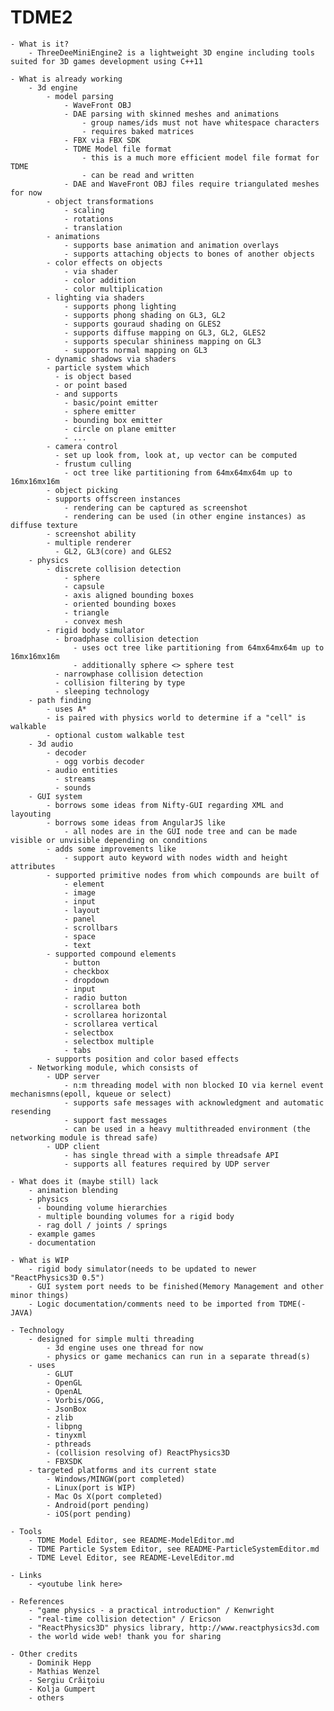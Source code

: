 TDME2
=====

    - What is it?
        - ThreeDeeMiniEngine2 is a lightweight 3D engine including tools suited for 3D games development using C++11

    - What is already working
        - 3d engine
            - model parsing
                - WaveFront OBJ
                - DAE parsing with skinned meshes and animations
                    - group names/ids must not have whitespace characters
                    - requires baked matrices
                - FBX via FBX SDK
                - TDME Model file format
                    - this is a much more efficient model file format for TDME
                    - can be read and written
                - DAE and WaveFront OBJ files require triangulated meshes for now
            - object transformations
                - scaling
                - rotations
                - translation
            - animations
                - supports base animation and animation overlays
                - supports attaching objects to bones of another objects
            - color effects on objects
                - via shader
                - color addition
                - color multiplication
            - lighting via shaders
                - supports phong lighting
                - supports phong shading on GL3, GL2
                - supports gouraud shading on GLES2
                - supports diffuse mapping on GL3, GL2, GLES2
                - supports specular shininess mapping on GL3
                - supports normal mapping on GL3
            - dynamic shadows via shaders
            - particle system which
              - is object based
              - or point based
              - and supports
                - basic/point emitter
                - sphere emitter
                - bounding box emitter
                - circle on plane emitter
                - ...
            - camera control
              - set up look from, look at, up vector can be computed
              - frustum culling
                - oct tree like partitioning from 64mx64mx64m up to 16mx16mx16m
            - object picking
            - supports offscreen instances
                - rendering can be captured as screenshot
                - rendering can be used (in other engine instances) as diffuse texture
            - screenshot ability
            - multiple renderer
              - GL2, GL3(core) and GLES2
        - physics
            - discrete collision detection
                - sphere
                - capsule
                - axis aligned bounding boxes
                - oriented bounding boxes
                - triangle
                - convex mesh
            - rigid body simulator
              - broadphase collision detection
                  - uses oct tree like partitioning from 64mx64mx64m up to 16mx16mx16m
                  - additionally sphere <> sphere test
              - narrowphase collision detection
              - collision filtering by type
              - sleeping technology
        - path finding
            - uses A*
            - is paired with physics world to determine if a "cell" is walkable
            - optional custom walkable test
        - 3d audio
            - decoder
              - ogg vorbis decoder
            - audio entities
              - streams
              - sounds
        - GUI system
            - borrows some ideas from Nifty-GUI regarding XML and layouting
            - borrows some ideas from AngularJS like
                - all nodes are in the GUI node tree and can be made visible or unvisible depending on conditions
            - adds some improvements like
                - support auto keyword with nodes width and height attributes
            - supported primitive nodes from which compounds are built of
                - element
                - image
                - input
                - layout
                - panel
                - scrollbars
                - space
                - text
            - supported compound elements
                - button
                - checkbox
                - dropdown
                - input
                - radio button
                - scrollarea both
                - scrollarea horizontal
                - scrollarea vertical
                - selectbox
                - selectbox multiple
                - tabs
            - supports position and color based effects
        - Networking module, which consists of
            - UDP server
                - n:m threading model with non blocked IO via kernel event mechanismns(epoll, kqueue or select)
                - supports safe messages with acknowledgment and automatic resending
                - support fast messages
                - can be used in a heavy multithreaded environment (the networking module is thread safe)
            - UDP client
                - has single thread with a simple threadsafe API
                - supports all features required by UDP server

    - What does it (maybe still) lack
        - animation blending
        - physics
          - bounding volume hierarchies
          - multiple bounding volumes for a rigid body
          - rag doll / joints / springs
        - example games
        - documentation

    - What is WIP
        - rigid body simulator(needs to be updated to newer "ReactPhysics3D 0.5")
        - GUI system port needs to be finished(Memory Management and other minor things)
        - Logic documentation/comments need to be imported from TDME(-JAVA)

    - Technology
        - designed for simple multi threading
            - 3d engine uses one thread for now
            - physics or game mechanics can run in a separate thread(s)
        - uses 
            - GLUT
            - OpenGL
            - OpenAL
            - Vorbis/OGG,
            - JsonBox
            - zlib
            - libpng
            - tinyxml
            - pthreads
            - (collision resolving of) ReactPhysics3D
            - FBXSDK
        - targeted platforms and its current state
            - Windows/MINGW(port completed)
            - Linux(port is WIP)
            - Mac Os X(port completed)
            - Android(port pending)
            - iOS(port pending)

    - Tools
        - TDME Model Editor, see README-ModelEditor.md
        - TDME Particle System Editor, see README-ParticleSystemEditor.md
        - TDME Level Editor, see README-LevelEditor.md

    - Links
        - <youtube link here>

    - References
        - "game physics - a practical introduction" / Kenwright
        - "real-time collision detection" / Ericson
        - "ReactPhysics3D" physics library, http://www.reactphysics3d.com 
        - the world wide web! thank you for sharing

    - Other credits
        - Dominik Hepp
        - Mathias Wenzel
        - Sergiu Crăiţoiu
        - Kolja Gumpert
        - others
       
